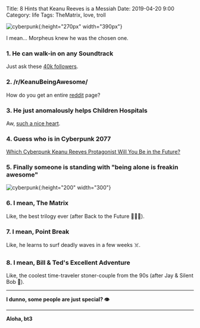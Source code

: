 Title: 8 Hints that Keanu Reeves is a Messiah
Date: 2019-04-20 9:00 
Category: life
Tags: TheMatrix, love, troll

![cyberpunk](./cyberpunk/keanu.jpg){:height="270px" width="390px"}



I mean... Morpheus knew he was the chosen one. 


### 1. He can walk-in on any Soundtrack 

Just ask these [40k followers](https://twitter.com/keanuwtm). 


### 2. /r/KeanuBeingAwesome/ 

How do you get an entire [reddit](https://www.reddit.com/r/KeanuBeingAwesome/) page? 


### 3. He just anomalously helps Children Hospitals 

Aw, [such a nice heart](https://www.theepochtimes.com/hollywood-superstar-keanu-reeves-has-secretly-been-financing-countless-childrens-hospitals_2739162.html). 


### 4. Guess who is in Cyberpunk 2077 

[Which Cyberpunk Keanu Reeves Protagonist Will You Be in the Future?](https://io9.gizmodo.com/which-cyberpunk-keanu-reeves-protagonist-will-you-be-in-1835384364) 

### 5. Finally someone is standing with "being alone is freakin awesome" 

![cyberpunk](./cyberpunk/keanu2.jpg){:height="200" width="300"}


### 6. I mean, The Matrix 

Like, the best trilogy ever (after Back to the Future 💁🏼‍♀️). 


### 7. I mean, Point Break 

Like, he learns to surf deadly waves in a few weeks ☠️. 


### 8. I mean, Bill & Ted's Excellent Adventure 

Like, the coolest time-traveler stoner-couple from the 90s (after Jay & Silent Bob 👾). 


----

**I dunno, some people are just special? 👁**

----

**Aloha, bt3**